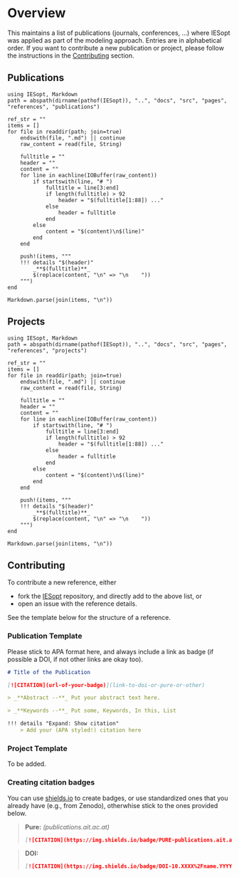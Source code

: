 # Overview

This maintains a list of publications (journals, conferences, ...) where IESopt was applied as part of the modeling
approach. Entries are in alphabetical order. If you want to contribute a new publication or project, please follow the
instructions in the [Contributing](#contributing) section.

## Publications

```@eval
using IESopt, Markdown
path = abspath(dirname(pathof(IESopt)), "..", "docs", "src", "pages", "references", "publications")

ref_str = ""
items = []
for file in readdir(path; join=true)
    endswith(file, ".md") || continue
    raw_content = read(file, String)
    
    fulltitle = ""
    header = ""
    content = ""
    for line in eachline(IOBuffer(raw_content))
        if startswith(line, "# ")
            fulltitle = line[3:end]
            if length(fulltitle) > 92
                header = "$(fulltitle[1:88]) ..."
            else
                header = fulltitle
            end
        else
            content = "$(content)\n$(line)"
        end
    end

    push!(items, """
    !!! details "$(header)"
        _**$(fulltitle)**_
        $(replace(content, "\n" => "\n    "))
    """)
end

Markdown.parse(join(items, "\n"))
```

## Projects

```@eval
using IESopt, Markdown
path = abspath(dirname(pathof(IESopt)), "..", "docs", "src", "pages", "references", "projects")

ref_str = ""
items = []
for file in readdir(path; join=true)
    endswith(file, ".md") || continue
    raw_content = read(file, String)
    
    fulltitle = ""
    header = ""
    content = ""
    for line in eachline(IOBuffer(raw_content))
        if startswith(line, "# ")
            fulltitle = line[3:end]
            if length(fulltitle) > 92
                header = "$(fulltitle[1:88]) ..."
            else
                header = fulltitle
            end
        else
            content = "$(content)\n$(line)"
        end
    end

    push!(items, """
    !!! details "$(header)"
        _**$(fulltitle)**_
        $(replace(content, "\n" => "\n    "))
    """)
end

Markdown.parse(join(items, "\n"))
```

## Contributing

To contribute a new reference, either

- fork the [IESopt](https://github.com/ait-energy/IESopt.jl) repository, and directly add to the above list, or
- open an issue with the reference details.

See the template below for the structure of a reference.

### Publication Template

Please stick to APA format here, and always include a link as badge (if possible a DOI, if not other links are okay
too).

```markdown
# Title of the Publication

[![CITATION](url-of-your-badge)](link-to-doi-or-pure-or-other)

> _**Abstract --**_ Put your abstract text here.

> _**Keywords --**_ Put some, Keywords, In this, List

!!! details "Expand: Show citation"
    > Add your (APA styled!) citation here

```

### Project Template

To be added.

### Creating citation badges

You can use [shields.io](https://shields.io/badges) to create badges, or use standardized ones that you already have
(e.g., from Zenodo), otherwhise stick to the ones provided below.

> **Pure:**
> _(publications.ait.ac.at)_
> ```markdown
> [![CITATION](https://img.shields.io/badge/PURE-publications.ait.ac.at-none?style=social)](ADDYOURLINKHERE)
> ```

> **DOI:**
> ```markdown
> [![CITATION](https://img.shields.io/badge/DOI-10.XXXX%2Fname.YYYY.ZZZZZZ-none?style=social)](https://doi.org/10.XXXX/name.YYYY.ZZZZZZ)
> ```
